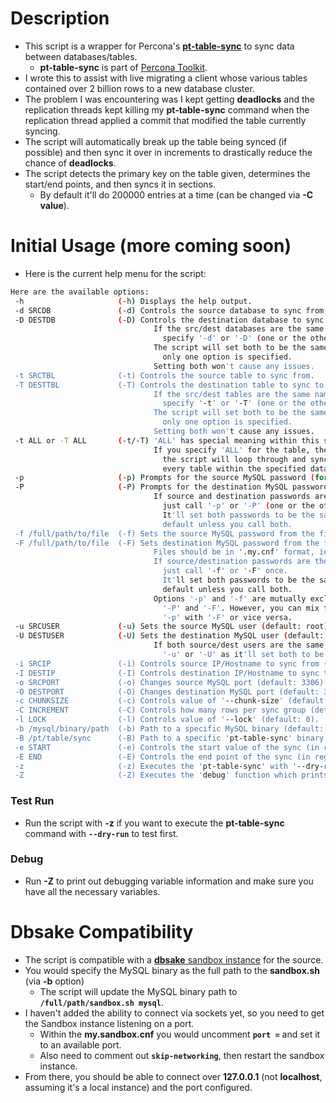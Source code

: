 # Description

- This script is a wrapper for Percona's [**pt-table-sync**](https://www.percona.com/doc/percona-toolkit/2.2/pt-table-sync.html) to sync data between databases/tables.
  - **pt-table-sync** is part of [Percona Toolkit](https://www.percona.com/doc/percona-toolkit/).
- I wrote this to assist with live migrating a client whose various tables contained over 2 billion rows to a new database cluster.
- The problem I was encountering was I kept getting **deadlocks** and the replication threads kept killing my **pt-table-sync** command when the replication thread applied a commit that modified the table currently syncing.
- The script will automatically break up the table being synced (if possible) and then sync it over in increments to drastically reduce the chance of **deadlocks**.
- The script detects the primary key on the table given, determines the start/end points, and then syncs it in sections.
  - By default it'll do 200000 entries at a time (can be changed via **-C value**).

# Initial Usage (more coming soon)

- Here is the current help menu for the script:

```bash
Here are the available options:
 -h                     (-h) Displays the help output.
 -d SRCDB               (-d) Controls the source database to sync from.
 -D DESTDB              (-D) Controls the destination database to sync to.
                                If the src/dest databases are the same name,
                                  specify '-d' or '-D' (one or the other).
                                The script will set both to be the same when
                                  only one option is specified.
                                Setting both won't cause any issues.
 -t SRCTBL              (-t) Controls the source table to sync from.
 -T DESTTBL             (-T) Controls the destination table to sync to.
                                If the src/dest tables are the same name,
                                  specify '-t' or '-T' (one or the other).
                                The script will set both to be the same when
                                  only one option is specified.
                                Setting both won't cause any issues.
 -t ALL or -T ALL       (-t/-T) 'ALL' has special meaning within this script.
                                If you specify 'ALL' for the table, then
                                  the script will loop through and sync
                                  every table within the specified database.
 -p                     (-p) Prompts for the source MySQL password (for the user specified).
 -P                     (-P) Prompts for the destination MySQL password (for the user specified).
                                If source and destination passwords are the same,
                                  just call '-p' or '-P' (one or the other).
                                  It'll set both passwords to be the same by
                                  default unless you call both.
 -f /full/path/to/file  (-f) Sets the source MySQL password from the file provided.
 -F /full/path/to/file  (-F) Sets destination MySQL password from the file provided.
                                Files should be in '.my.cnf' format, ie 'password=PASS'.
                                If source/destination passwords are the same,
                                  just call '-f' or '-F' once.
                                  It'll set both passwords to be the same by
                                  default unless you call both.
                                Options '-p' and '-f' are mutually exclusive, as are
                                  '-P' and '-F'. However, you can mix them, ie
                                  '-p' with '-F' or vice versa.
 -u SRCUSER             (-u) Sets the source MySQL user (default: root).
 -U DESTUSER            (-U) Sets the destination MySQL user (default: root).
                                If both source/dest users are the same, call just
                                  '-u' or '-U' as it'll set both to be the same.
 -i SRCIP               (-i) Controls source IP/Hostname to sync from (default: localhost).
 -I DESTIP              (-I) Controls destination IP/Hostname to sync to.
 -o SRCPORT             (-o) Changes source MySQL port (default: 3306).
 -O DESTPORT            (-O) Changes destination MySQL port (default: 3306).
 -c CHUNKSIZE           (-c) Controls value of '--chunk-size' (default: 5000).
 -C INCREMENT           (-C) Controls how many rows per sync group (default: 200000).
 -l LOCK                (-l) Controls value of '--lock' (default: 0).
 -b /mysql/binary/path  (-b) Path to a specific MySQL binary (default: /usr/bin/mysql).
 -B /pt/table/sync      (-B) Path to a specific 'pt-table-sync' binary (default: /usr/bin/pt-table-sync).
 -e START               (-e) Controls the start value of the sync (in regards to the primary key column).
 -E END                 (-E) Controls the end point of the sync (in regards to the primary key column).
 -z                     (-z) Executes the 'pt-table-sync' with '--dry-run' for testing first.
 -Z                     (-Z) Executes the 'debug' function which prints out variable data.
```

### Test Run
- Run the script with **-z** if you want to execute the **pt-table-sync** command with **`--dry-run`** to test first.

### Debug
- Run **-Z** to print out debugging variable information and make sure you have all the necessary variables.

# Dbsake Compatibility

- The script is compatible with a [**dbsake** sandbox instance](https://github.com/abg/dbsake) for the source.
- You would specify the MySQL binary as the full path to the **sandbox.sh** (via **-b** option)
  - The script will update the MySQL binary path to **`/full/path/sandbox.sh mysql`**.
- I haven't added the ability to connect via sockets yet, so you need to get the Sandbox instance listening on a port.
  - Within the **my.sandbox.cnf** you would uncomment **`port =`** and set it to an available port.
  - Also need to comment out **`skip-networking`**, then restart the sandbox instance.
- From there, you should be able to connect over **127.0.0.1** (not **localhost**, assuming it's a local instance) and the port configured.

